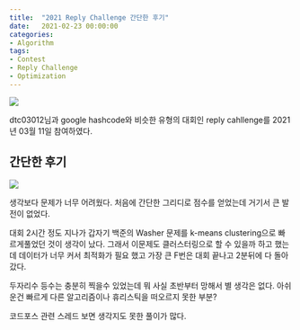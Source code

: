 ```yaml
---
title:  "2021 Reply Challenge 간단한 후기"
date:   2021-02-23 00:00:00
categories:
- Algorithm
tags:
- Contest
- Reply Challenge
- Optimization
---
```

![](https://i.imgur.com/DQG7n7L.png)

dtc03012님과 google hashcode와 비슷한 유형의 대회인 reply cahllenge를 2021년 03월 11일 참여하였다.

## 간단한 후기

![](https://i.imgur.com/XTJaSmU.png)

생각보다 문제가 너무 어려웠다. 
처음에 간단한 그리디로 점수를 얻었는데 거기서 큰 발전이 없었다.

대회 2시간 정도 지나가 갑자기 백준의 Washer 문제를 k-means clustering으로 빠르게풀었던 것이 생각이 났다. 그래서 이문제도 클러스터링으로 할 수 있을까 하고 했는데 데이터가 너무 커서 최적화가 필요 했고 가장 큰 F번은 대회 끝나고 2분뒤에 다 돌아갔다.

두자리수 등수는 충분히 찍을수 있었는데 뭐 사실 초반부터 망해서 별 생각은 없다. 
아쉬운건 빠르게 다른 알고리즘이나 휴리스틱을 떠오르지 못한 부분?

코드포스 관련 스레드 보면 생각지도 못한 풀이가 많다.

